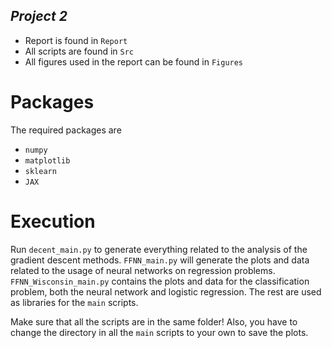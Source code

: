 ## *Project 2*

* Report is found in `Report`
* All scripts are found in `Src`
* All figures used in the report can be found in `Figures`


# **Packages**
The required packages are 
* `numpy`
* `matplotlib`
* `sklearn`
* `JAX`


# **Execution**
Run `decent_main.py` to generate everything related to the analysis of the gradient descent methods. `FFNN_main.py` will generate the plots and data related to the usage of neural networks on regression problems. `FFNN_Wisconsin_main.py` contains the plots and data for the classification problem, both the neural network and logistic regression. 
The rest are used as libraries for the `main` scripts. 

Make sure that all the scripts are in the same folder! Also, you have to change the directory in all the `main` scripts to your own to save the plots. 


